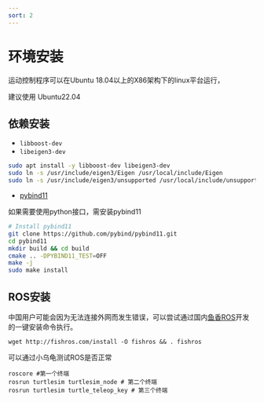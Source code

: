 ```yaml
---
sort: 2
---
```


# 环境安装

运动控制程序可以在Ubuntu 18.04以上的X86架构下的linux平台运行，

建议使用 Ubuntu22.04

## 依赖安装

+ `libboost-dev`
+ `libeigen3-dev`

```bash
sudo apt install -y libboost-dev libeigen3-dev
sudo ln -s /usr/include/eigen3/Eigen /usr/local/include/Eigen
sudo ln -s /usr/include/eigen3/unsupported /usr/local/include/unsupported
```
+ [pybind11](https://pybind11.readthedocs.io/en/stable/)

如果需要使用python接口，需安装pybind11

```bash
# Install pybind11
git clone https://github.com/pybind/pybind11.git
cd pybind11
mkdir build && cd build
cmake .. -DPYBIND11_TEST=OFF
make -j
sudo make install
```


## ROS安装

中国用户可能会因为无法连接外网而发生错误，可以尝试通过国内[鱼香ROS](http://fishros.com)开发的一键安装命令执行。

```shell
wget http://fishros.com/install -O fishros && . fishros
```

可以通过小乌龟测试ROS是否正常

```shell
roscore #第一个终端
rosrun turtlesim turtlesim_node # 第二个终端 
rosrun turtlesim turtle_teleop_key # 第三个终端
```
